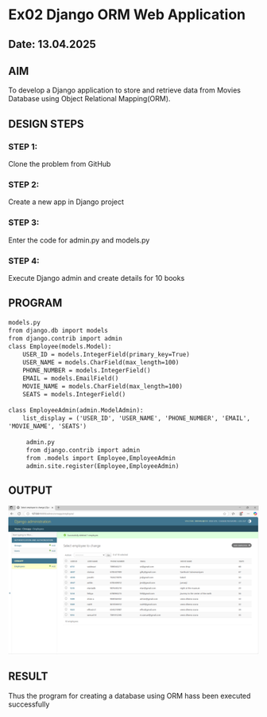 # Ex02 Django ORM Web Application
## Date: 13.04.2025

## AIM
To develop a Django application to store and retrieve data from Movies Database using Object Relational Mapping(ORM).


## DESIGN STEPS

### STEP 1:
Clone the problem from GitHub

### STEP 2:
Create a new app in Django project

### STEP 3:
Enter the code for admin.py and models.py

### STEP 4:
Execute Django admin and create details for 10 books

## PROGRAM
```
models.py 
from django.db import models
from django.contrib import admin
class Employee(models.Model):
    USER_ID = models.IntegerField(primary_key=True)
    USER_NAME = models.CharField(max_length=100)
    PHONE_NUMBER = models.IntegerField()
    EMAIL = models.EmailField()
    MOVIE_NAME = models.CharField(max_length=100)
    SEATS = models.IntegerField()

class EmployeeAdmin(admin.ModelAdmin):
    list_display = ('USER_ID', 'USER_NAME', 'PHONE_NUMBER', 'EMAIL', 'MOVIE_NAME', 'SEATS')
     
     admin.py
     from django.contrib import admin
     from .models import Employee,EmployeeAdmin
     admin.site.register(Employee,EmployeeAdmin)

```

## OUTPUT
![alt text](<Screenshot 2025-04-13 215325.png>)

## RESULT
Thus the program for creating a database using ORM hass been executed successfully
